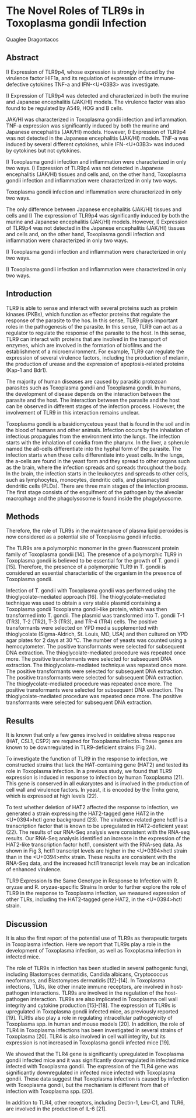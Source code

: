 # The Novel Roles of TLR9s in Toxoplasma gondii Infection
Quaglee Dragontacos


## Abstract

I) Expression of TLR9p4, whose expression is strongly induced by the virulence factor HIF1a, and its regulation of expression of the immune-defective cytokines TNF-a and IFN-<U+03B3> was investigate.

I) Expression of TLR9p4 was detected and characterized in both the murine and Japanese encephalitis (JAK/HI) models. The virulence factor was also found to be regulated by A549, HOG and B cells.

JAK/HI was characterized in Toxoplasma gondii infection and inflammation. TNF-a expression was significantly induced by both the murine and Japanese encephalitis (JAK/HI) models. However, I) Expression of TLR9p4 was not detected in the Japanese encephalitis (JAK/HI) models. TNF-a was induced by several different cytokines, while IFN-<U+03B3> was induced by cytokines but not cytokines.

I) Toxoplasma gondii infection and inflammation were characterized in only two ways. I) Expression of TLR9p4 was not detected in Japanese encephalitis (JAK/HI) tissues and cells and, on the other hand, Toxoplasma gondii infection and inflammation were characterized in only two ways.

Toxoplasma gondii infection and inflammation were characterized in only two ways.

The only difference between Japanese encephalitis (JAK/HI) tissues and cells and I) The expression of TLR9p4 was significantly induced by both the murine and Japanese encephalitis (JAK/HI) models. However, I) Expression of TLR9p4 was not detected in the Japanese encephalitis (JAK/HI) tissues and cells and, on the other hand, Toxoplasma gondii infection and inflammation were characterized in only two ways.

I) Toxoplasma gondii infection and inflammation were characterized in only two ways.

I) Toxoplasma gondii infection and inflammation were characterized in only two ways.


## Introduction
TLR9 is able to sense and interact with several proteins such as protein kinases (PKBs), which function as effector proteins that regulate the response of the parasite to the hos. In this sense, TLR9 plays important roles in the pathogenesis of the parasite. In this sense, TLR9 can act as a regulator to regulate the response of the parasite to the host. In this sense, TLR9 can interact with proteins that are involved in the transport of enzymes, which are involved in the formation of biofilms and the establishment of a microenvironment. For example, TLR9 can regulate the expression of several virulence factors, including the production of melanin, the production of urease and the expression of apoptosis-related proteins (Kap-1 and Bdr1).

The majority of human diseases are caused by parasitic protozoan parasites such as Toxoplasma gondii and Toxoplasma gondii. In humans, the development of disease depends on the interaction between the parasite and the host. The interaction between the parasite and the host can be observed in different stages of the infection process. However, the involvement of TLR9 in this interaction remains unclear.

Toxoplasma gondii is a basidiomycetous yeast that is found in the soil and in the blood of humans and other animals. Infection occurs by the inhalation of infectious propagules from the environment into the lungs. The infection starts with the inhalation of conidia from the pharynx. In the liver, a spherule named the aß-cells differentiate into the hyphal form of the parasite. The infection starts when these cells differentiate into yeast cells. In the lungs, the a-cells are found in the yeast form and they spread to other organs such as the brain, where the infection spreads and spreads throughout the body. In the brain, the infection starts in the leukocytes and spreads to other cells, such as lymphocytes, monocytes, dendritic cells, and plasmacytoid dendritic cells (PLDs). There are three main stages of the infection process. The first stage consists of the engulfment of the pathogen by the alveolar macrophage and the phagolysosome is found inside the phagolysosome.


## Methods
Therefore, the role of TLR9s in the maintenance of plasma lipid peroxides is now considered as a potential site of Toxoplasma gondii infectio.

The TLR9s are a polymorphic monomer in the green fluorescent protein family of Toxoplasma gondii [14]. The presence of a polymorphic TLR9 in Toxoplasma gondii is believed to be essential for the growth of T. gondii [15]. Therefore, the presence of a polymorphic TLR9 in T. gondii is considered an essential characteristic of the organism in the presence of Toxoplasma gondii.

Infection of T. gondii with Toxoplasma gondii was performed using the thioglycolate-mediated approach [16]. The thioglycolate-mediated technique was used to obtain a very stable plasmid containing a Toxoplasma gondii Toxoplasma gondii-like protein, which was then transformed into T. gondii. The plasmid was transformed into T. gondii T-1 (TR3), T-2 (TR2), T-3 (TR3), and TR-4 (TR4) cells. The positive transformants were selected on YPD media supplemented with thioglycolate (Sigma-Aldrich, St. Louis, MO, USA) and then cultured on YPD agar plates for 2 days at 30 °C. The number of yeasts was counted using a hemocytometer. The positive transformants were selected for subsequent DNA extraction. The thioglycolate-mediated procedure was repeated once more. The positive transformants were selected for subsequent DNA extraction. The thioglycolate-mediated technique was repeated once more. The positive transformants were selected for subsequent DNA extraction. The positive transformants were selected for subsequent DNA extraction. The thioglycolate-mediated procedure was repeated once more. The positive transformants were selected for subsequent DNA extraction. The thioglycolate-mediated procedure was repeated once more. The positive transformants were selected for subsequent DNA extraction.


## Results
It is known that only a few genes involved in oxidative stress response (HAT, CSL1, CSP2) are required for Toxoplasma infectio. These genes are known to be downregulated in TLR9-deficient strains (Fig 2A).

To investigate the function of TLR9 in the response to infection, we constructed strains that lack the HAT-containing gene (HAT2) and tested its role in Toxoplasma infection. In a previous study, we found that TLR9 expression is induced in response to infection by human Toxoplasma (21). This gene is conserved in all eukaryotes and is involved in the production of cell wall and virulence factors. In yeast, it is encoded by the Tmhx gene, which is expressed at high levels (22).

To test whether deletion of HAT2 affected the response to infection, we generated a strain expressing the HAT2-tagged gene HAT2 in the <U+0394>hctl gene background (23). The virulence-related gene hctl1 is a transcription factor that is known to be upregulated in HAT2-deficient yeast (22). The results of our RNA-Seq analysis were consistent with the RNA-seq results. Our RNA-Seq analysis identified an increase in the expression of the HAT2-like transcription factor hctl1, consistent with the RNA-seq data. As shown in Fig 3, hctl1 transcript levels are higher in the <U+0394>hctl strain than in the <U+0394>mhx strain. These results are consistent with the RNA-Seq data, and the increased hctl1 transcript levels may be an indication of enhanced virulence.

TLR9 Expression Is the Same Genotype in Response to Infection with R. oryzae and R. oryzae-specific Strains
In order to further explore the role of TLR9 in the response to Toxoplasma infection, we measured expression of other TLRs, including the HAT2-tagged gene HAT2, in the <U+0394>hctl strain.


## Discussion
It is also the first report of the potential use of TLR9s as therapeutic targets in Toxoplasma infection. Here we report that TLR9s play a role in the development of Toxoplasma infection, as well as Toxoplasma infection in infected mice.

The role of TLR9s in infection has been studied in several pathogenic fungi, including Blastomyces dermatidis, Candida albicans, Cryptococcus neoformans, and Blastomyces dermatidis [12]-[14]. In Toxoplasma infections, TLRs, like other innate immune receptors, are involved in host-pathogen interactions. TLR9s are involved in the regulation of the host-pathogen interaction. TLR9s are also implicated in Toxoplasma cell wall integrity and cytokine production [15]-[18]. The expression of TLR9s is upregulated in Toxoplasma gondii infected mice, as previously reported [19]. TLR9s also play a role in regulating intracellular pathogenicity of Toxoplasma spp. in human and mouse models [20]. In addition, the role of TLR4 in Toxoplasma infections has been investigated in several strains of Toxoplasma [20]. TLR4 is also involved in cell wall integrity, but its expression is not increased in Toxoplasma gondii infected mice [19].

We showed that the TLR4 gene is significantly upregulated in Toxoplasma gondii infected mice and it was significantly downregulated in infected mice infected with Toxoplasma gondii. The expression of the TLR4 gene was significantly downregulated in infected mice infected with Toxoplasma gondii. These data suggest that Toxoplasma infection is caused by infection with Toxoplasma gondii, but the mechanism is different from that of infection with Toxoplasma spp. [20].

In addition to TLR4, other receptors, including Dectin-1, Leu-C1, and TLR6, are involved in the production of IL-6 [21].
